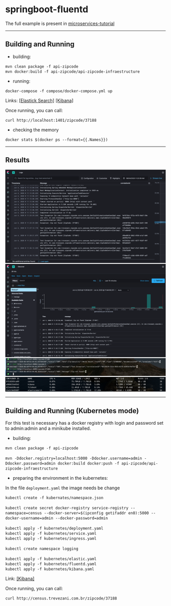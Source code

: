 # springboot-fluentd

The full example is present in [microservices-tutorial](https://github.com/trevezani/microservices-tutorial)

***

## Building and Running

* building:
```
mvn clean package -f api-zipcode
mvn docker:build -f api-zipcode/api-zipcode-infraestructure
```
* running:
```
docker-compose -f compose/docker-compose.yml up
```

Links: [[Elastick Search]](http://localhost:9200) [[Kibana]](http://localhost:5601)

Once running, you can call:
```
curl http://localhost:1401/zipcode/37188
```
* checking the memory
```
docker stats $(docker ps --format={{.Names}})
```

***

## Results

<img src="docs/images/kibana_logs.png" alt="kibana_logs.png">
<img src="docs/images/kibana_discover.png" alt="kibana_discover.png">
<img src="docs/images/console_curl.png" alt="console_curl.png">
<img src="docs/images/console_stats.png" alt="console_stats.png">

***

## Building and Running (Kubernetes mode)

For this test is necessary has a docker registry with login and password set to admin:admin and a minikube installed. 

* building:
```
mvn clean package -f api-zipcode

mvn -Ddocker.registry=localhost:5000 -Ddocker.username=admin -Ddocker.password=admin docker:build docker:push -f api-zipcode/api-zipcode-infraestructure
```
* preparing the environment in the kubernetes:

In the file `deployment.yaml` the image needs be change

```
kubectl create -f kubernates/namespace.json

kubectl create secret docker-registry service-registry --namespace=census --docker-server=$(ipconfig getifaddr en0):5000 --docker-username=admin --docker-password=admin

kubectl apply -f kubernetes/deployment.yaml
kubectl apply -f kubernetes/service.yaml
kubectl apply -f kubernetes/ingress.yaml

kubectl create namespace logging

kubectl apply -f kubernetes/elastic.yaml
kubectl apply -f kubernetes/fluentd.yaml
kubectl apply -f kubernetes/kibana.yaml
```

Link: [[Kibana]](http://logging.trevezani.com.br/)

Once running, you can call:
```
curl http://census.trevezani.com.br/zipcode/37188
```
